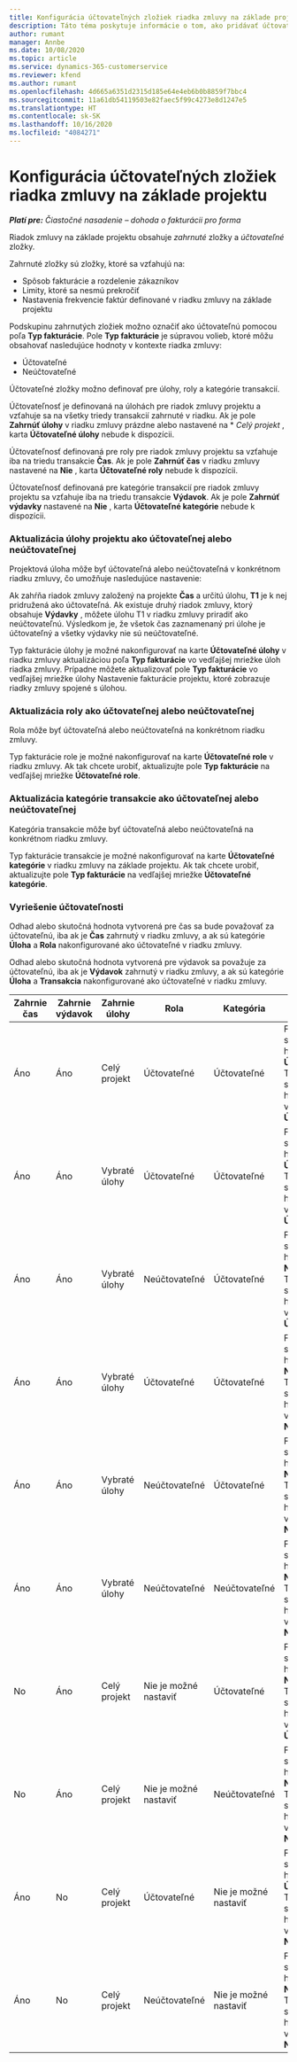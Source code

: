 ```yaml
---
title: Konfigurácia účtovateľných zložiek riadka zmluvy na základe projektu
description: Táto téma poskytuje informácie o tom, ako pridávať účtovateľné zložky do riadkov zmluvy v Project Operations.
author: rumant
manager: Annbe
ms.date: 10/08/2020
ms.topic: article
ms.service: dynamics-365-customerservice
ms.reviewer: kfend
ms.author: rumant
ms.openlocfilehash: 4d665a6351d2315d185e64e4eb6b0b8859f7bbc4
ms.sourcegitcommit: 11a61db54119503e82faec5f99c4273e8d1247e5
ms.translationtype: HT
ms.contentlocale: sk-SK
ms.lasthandoff: 10/16/2020
ms.locfileid: "4084271"
---
```

# <a name="configuring-chargeable-components-of-a-project-based-contract-line"></a>Konfigurácia účtovateľných zložiek riadka zmluvy na základe projektu

_**Platí pre:** Čiastočné nasadenie – dohoda o fakturácii pro forma_

Riadok zmluvy na základe projektu obsahuje *zahrnuté* zložky a *účtovateľné* zložky.

Zahrnuté zložky sú zložky, ktoré sa vzťahujú na:

  - Spôsob fakturácie a rozdelenie zákazníkov
  - Limity, ktoré sa nesmú prekročiť 
  - Nastavenia frekvencie faktúr definované v riadku zmluvy na základe projektu

Podskupinu zahrnutých zložiek možno označiť ako účtovateľnú pomocou poľa **Typ fakturácie**. Pole **Typ fakturácie** je súpravou volieb, ktoré môžu obsahovať nasledujúce hodnoty v kontexte riadka zmluvy:

  - Účtovateľné
  - Neúčtovateľné

Účtovateľné zložky možno definovať pre úlohy, roly a kategórie transakcií.

Účtovateľnosť je definovaná na úlohách pre riadok zmluvy projektu a vzťahuje sa na všetky triedy transakcií zahrnuté v riadku. Ak je pole **Zahrnúť úlohy** v riadku zmluvy prázdne alebo nastavené na * *Celý projekt* , karta **Účtovateľné úlohy** nebude k dispozícii.

Účtovateľnosť definovaná pre roly pre riadok zmluvy projektu sa vzťahuje iba na triedu transakcie **Čas**. Ak je pole **Zahrnúť čas** v riadku zmluvy nastavené na **Nie** , karta **Účtovateľné roly** nebude k dispozícii.

Účtovateľnosť definovaná pre kategórie transakcií pre riadok zmluvy projektu sa vzťahuje iba na triedu transakcie **Výdavok**. Ak je pole **Zahrnúť výdavky** nastavené na **Nie** , karta **Účtovateľné kategórie** nebude k dispozícii.

### <a name="update-a-project-task-as-chargeable-or-non-chargeable"></a>Aktualizácia úlohy projektu ako účtovateľnej alebo neúčtovateľnej

Projektová úloha môže byť účtovateľná alebo neúčtovateľná v konkrétnom riadku zmluvy, čo umožňuje nasledujúce nastavenie:

Ak zahŕňa riadok zmluvy založený na projekte **Čas** a určitú úlohu, **T1** je k nej pridružená ako účtovateľná. Ak existuje druhý riadok zmluvy, ktorý obsahuje **Výdavky** , môžete úlohu T1 v riadku zmluvy priradiť ako neúčtovateľnú. Výsledkom je, že všetok čas zaznamenaný pri úlohe je účtovateľný a všetky výdavky nie sú neúčtovateľné.

Typ fakturácie úlohy je možné nakonfigurovať na karte **Účtovateľné úlohy** v riadku zmluvy aktualizáciou poľa **Typ fakturácie** vo vedľajšej mriežke úloh riadka zmluvy. Prípadne môžete aktualizovať pole **Typ fakturácie** vo vedľajšej mriežke úlohy Nastavenie fakturácie projektu, ktoré zobrazuje riadky zmluvy spojené s úlohou.

### <a name="update-a-role-as-chargeable-or-non-chargeable"></a>Aktualizácia roly ako účtovateľnej alebo neúčtovateľnej

Rola môže byť účtovateľná alebo neúčtovateľná na konkrétnom riadku zmluvy.

Typ fakturácie role je možné nakonfigurovať na karte **Účtovateľné role** v riadku zmluvy. Ak tak chcete urobiť, aktualizujte pole **Typ fakturácie** na vedľajšej mriežke **Účtovateľné role**.

### <a name="update-a-transaction-category-as-chargeable-or-non-chargeable"></a>Aktualizácia kategórie transakcie ako účtovateľnej alebo neúčtovateľnej

Kategória transakcie môže byť účtovateľná alebo neúčtovateľná na konkrétnom riadku zmluvy.

Typ fakturácie transakcie je možné nakonfigurovať na karte **Účtovateľné kategórie** v riadku zmluvy na základe projektu. Ak tak chcete urobiť, aktualizujte pole **Typ fakturácie** na vedľajšej mriežke **Účtovateľné kategórie**.

### <a name="resolve-chargeability"></a>Vyriešenie účtovateľnosti

Odhad alebo skutočná hodnota vytvorená pre čas sa bude považovať za účtovateľnú, iba ak je **Čas** zahrnutý v riadku zmluvy, a ak sú kategórie **Úloha** a **Rola** nakonfigurované ako účtovateľné v riadku zmluvy.

Odhad alebo skutočná hodnota vytvorená pre výdavok sa považuje za účtovateľnú, iba ak je **Výdavok** zahrnutý v riadku zmluvy, a ak sú kategórie **Úloha** a **Transakcia** nakonfigurované ako účtovateľné v riadku zmluvy.


| Zahrnie čas | Zahrnie výdavok | Zahrnie úlohy | Rola           | Kategória       | Úloha                                                                                                      |
|---------------|------------------|----------------|----------------|----------------|-----------------------------------------------------------------------------------------------------------|
| Áno           | Áno              | Celý projekt | Účtovateľné     | Účtovateľné     | Fakturácia skutočnej hodnoty času: **Účtovateľné** </br> Typ fakturácie skutočnej hodnoty výdavku: **Účtovateľné**           |
| Áno           | Áno              | Vybraté úlohy | Účtovateľné     | Účtovateľné     | Fakturácia skutočnej hodnoty času: **Účtovateľné** </br> Typ fakturácie skutočnej hodnoty výdavku: **Účtovateľné**           |
| Áno           | Áno              | Vybraté úlohy | Neúčtovateľné | Účtovateľné     | Fakturácia skutočnej hodnoty času: **Neúčtovateľné** </br> Typ fakturácie skutočnej hodnoty výdavku: **Účtovateľné**       |
| Áno           | Áno              | Vybraté úlohy | Účtovateľné     | Účtovateľné     | Fakturácia skutočnej hodnoty času: **Neúčtovateľné** </br> Typ fakturácie skutočnej hodnoty výdavku:   **Neúčtovateľné** |
| Áno           | Áno              | Vybraté úlohy | Neúčtovateľné | Účtovateľné     | Fakturácia skutočnej hodnoty času: **Neúčtovateľné** </br> Typ fakturácie skutočnej hodnoty výdavku:   **Neúčtovateľné** |
| Áno           | Áno              | Vybraté úlohy | Neúčtovateľné | Neúčtovateľné | Fakturácia skutočnej hodnoty času: **Neúčtovateľné** </br> Typ fakturácie skutočnej hodnoty výdavku:   **Neúčtovateľné** |
| No            | Áno              | Celý projekt | Nie je možné nastaviť   | Účtovateľné     | Fakturácia skutočnej hodnoty času: **Nedostupné**</br>Typ fakturácie skutočnej hodnoty výdavku: **Účtovateľné**          |
| No            | Áno              | Celý projekt | Nie je možné nastaviť   | Neúčtovateľné | Fakturácia skutočnej hodnoty času: **Nedostupné**</br> Typ fakturácie skutočnej hodnoty výdavku: **Neúčtovateľné**     |
| Áno           | No               | Celý projekt | Účtovateľné     | Nie je možné nastaviť   | Fakturácia skutočnej hodnoty času: **Účtovateľné** </br> Typ fakturácie skutočnej hodnoty výdavku: **Nedostupné**        |
| Áno           | No               | Celý projekt | Neúčtovateľné | Nie je možné nastaviť   | Fakturácia skutočnej hodnoty času: **Neúčtovateľné** </br>Typ fakturácie skutočnej hodnoty výdavku: **Nedostupné**   |
